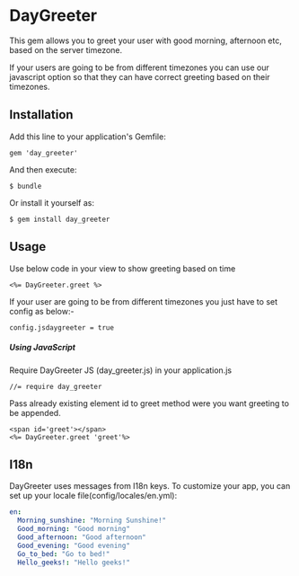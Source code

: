 # DayGreeter

This gem allows you to greet your user with good morning, afternoon etc, based on the server timezone.

If your users are going to be from different timezones you can use our javascript option so that they can have correct greeting based on their timezones.

## Installation

Add this line to your application's Gemfile:

    gem 'day_greeter'

And then execute:

    $ bundle

Or install it yourself as:

    $ gem install day_greeter

## Usage
Use below code in your view to show greeting based on time
```
<%= DayGreeter.greet %>
```
If your user are going to be from different timezones you just have to set config as below:-
```
config.jsdaygreeter = true
```
##### Using JavaScript 
Require DayGreeter JS (day_greeter.js) in your application.js
```
//= require day_greeter
```
Pass already existing element id to greet method were you want greeting to be appended.
```
<span id='greet'></span>
<%= DayGreeter.greet 'greet'%>
```
## I18n
DayGreeter uses messages from I18n keys. To customize your app, you can set up your locale file(config/locales/en.yml):

```yaml
en:
  Morning_sunshine: "Morning Sunshine!"
  Good_morning: "Good morning"
  Good_afternoon: "Good afternoon"
  Good_evening: "Good evening"
  Go_to_bed: "Go to bed!"
  Hello_geeks!: "Hello geeks!"
```
